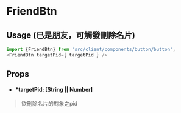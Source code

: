 # FriendBtn
## Usage (已是朋友，可觸發刪除名片)
```javascript
import {FriendBtn} from 'src/client/components/button/button';
<FriendBtn targetPid={ targetPid } />
```
## Props
- #### *targetPid: [String || Number]
> 欲刪除名片的對象之pid

